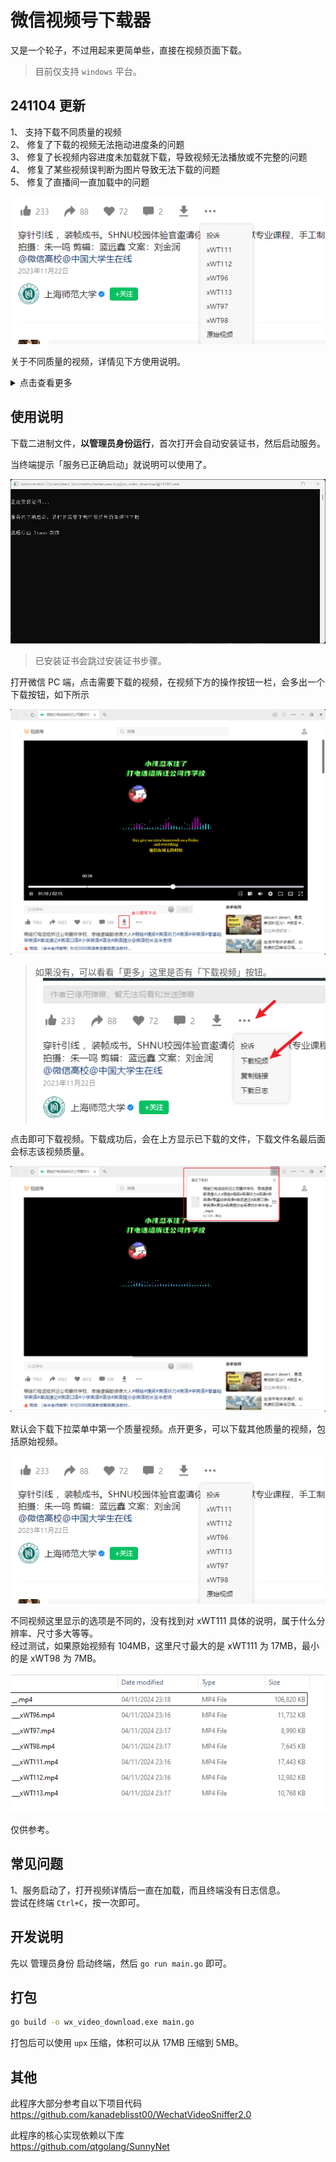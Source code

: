 # 微信视频号下载器

又是一个轮子，不过用起来更简单些，直接在视频页面下载。

> 目前仅支持 `windows` 平台。

## 241104 更新

1、 支持下载不同质量的视频
<br>
2、 修复了下载的视频无法拖动进度条的问题
<br>
3、 修复了长视频内容进度未加载就下载，导致视频无法播放或不完整的问题
<br>
4、 修复了某些视频误判断为图片导致无法下载的问题
<br>
5、 修复了直播间一直加载中的问题

![下载按钮2](assets/screenshot13.png)

关于不同质量的视频，详情见下方使用说明。

<details><summary>点击查看更多</summary>

## 241102 更新

在「更多」下拉菜单增加「下载视频」按钮，兼容不同详情页布局不同导致没有下载按钮的问题。

![下载按钮2](assets/screenshot10.png)


## 241101 更新

现在无需手动下载证书并安装了。
<br>
修复了下载时提示找不到 `lib/jszip.min.js` 的问题。


## 241031 更新

又遇到之前无法在页面下载的问题，这次改成了下载压缩包，视频在压缩包内的形式。
目前是可行的，但无法保证之后仍然可行。

建议使用 [WechatVideoSniffer2.0](https://github.com/kanadeblisst00/WechatVideoSniffer2.0) 稳定性更高。

## 241030 更新

当视频号内容是多张图片时，也会出现下载按钮。点击将会下载一个包含了全部图片的压缩包。

## 241022 更新

当视频被删除时没有正确地显示「被删除」而是一直处于加载中状态。
下载按钮修改成和其他操作按钮相同的样式。

## 241016 更新

前一个版本又下载不了，改回在页面直接下载又正常了，是和微信客户端版本有关吗，对这块不了解。
如果 241016 这个版本用不了，可以试试其他版本。
我目前微信客户端版本是 `Weixin 3.9.12.17`，可以正常下载的。

## 241011 更新

应该是视频号又改版了，不能直接在页面下载了。改成点击下载按钮复制视频链接到粘贴板，然后到谷歌或其他浏览器打开下载。
另外测试了很多视频都可以直接下载，没有加密了。所以如果有加密视频，新版本可能会下载失败。

> 在页面直接下载，理论上还是能实现，实现上要麻烦许多，后面再研究。

</details>

## 使用说明

下载二进制文件，**以管理员身份运行**，首次打开会自动安装证书，然后启动服务。

当终端提示「服务已正确启动」就说明可以使用了。

![正常使用](assets/screenshot8.png)

> 已安装证书会跳过安装证书步骤。

打开微信 PC 端，点击需要下载的视频，在视频下方的操作按钮一栏，会多出一个下载按钮，如下所示

![视频下载按钮](assets/screenshot1.png)

> 如果没有，可以看看「更多」这里是否有「下载视频」按钮。<br>
![下载按钮2](assets/screenshot10.png)


点击即可下载视频。下载成功后，会在上方显示已下载的文件，下载文件名最后面会标志该视频质量。

![视频下载成功](assets/screenshot2.png)

默认会下载下拉菜单中第一个质量视频。点开更多，可以下载其他质量的视频，包括原始视频。

![下载不同质量的视频](assets/screenshot13.png)
<br>

不同视频这里显示的选项是不同的，没有找到对 xWT111 具体的说明，属于什么分辨率、尺寸多大等等。
<br>
经过测试，如果原始视频有 104MB，这里尺寸最大的是 xWT111 为 17MB，最小的是 xWT98 为 7MB。

![不同质量视频尺寸统计](assets/screenshot14.png)

仅供参考。

## 常见问题

1、服务启动了，打开视频详情后一直在加载，而且终端没有日志信息。
<br>
尝试在终端 `Ctrl+C`，按一次即可。


## 开发说明

先以 管理员身份 启动终端，然后 `go run main.go` 即可。

## 打包

```bash
go build -o wx_video_download.exe main.go
```

打包后可以使用 `upx` 压缩，体积可以从 17MB 压缩到 5MB。

## 其他

此程序大部分参考自以下项目代码
<br>
https://github.com/kanadeblisst00/WechatVideoSniffer2.0

此程序的核心实现依赖以下库
<br>
https://github.com/qtgolang/SunnyNet
